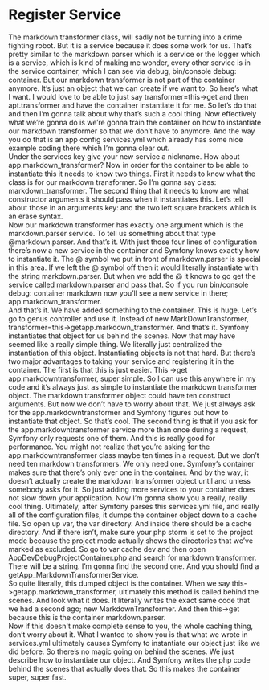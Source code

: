 # Register Service

The markdown transformer class, will sadly not be turning into a crime fighting robot. But it is a service because it does some work for us.  That’s pretty similar to the markdown parser which is a service or the logger which is a service, which is kind of making me wonder, every other service is in the service container, which I can see via debug, bin/console debug: container.  But our markdown transformer is not part of the container anymore.  It’s just an object that we can create if we want to.
So here’s what I want. I would love to be able to just say transformer=this->get and then apt.transformer and have the container instantiate it for me.  So let’s do that and then I’m gonna talk about why that’s such a cool thing. 
Now effectively what we’re gonna do is we’re gonna train the container on how to instantiate our markdown transformer so that we don’t have to anymore.  And the way you do that is an app config services.yml which already has some nice example coding there which I’m gonna clear out.  
Under the services key give your new service a nickname.  How about app.markdown_transformer?  Now in order for the container to be able to instantiate this it needs to know two things.  First it needs to know what the class is for our markdown transformer.  So I’m gonna say class: markdown_transformer.  The second thing that it needs to know are what constructor arguments it should pass when it instantiates this.  Let’s tell about those in an arguments key: and the two left square brackets which is an erase syntax.  
Now our markdown transformer has exactly one argument which is the markdown.parser service.  To tell us something about that type @markdown.parser.  And that’s it.  With just those four lines of configuration there’s now a new service in the container and Symfony knows exactly how to instantiate it.  The @ symbol we put in front of markdown.parser is special in this area.  If we left the @ symbol off then it would literally instantiate with the string markdown.parser.  But when we add the @ it knows to go get the service called markdown.parser and pass that.  So if you run bin/console debug: container markdown now you’ll see a new service in there; app.markdown_transformer.  
And that’s it.  We have added something to the container.  This is huge.  Let’s go to genus controller and use it.  Instead of new MarkDownTransformer, transformer=this->getapp.markdown_transformer.  And that’s it.  Symfony instantiates that object for us behind the scenes.
Now that may have seemed like a really simple thing.  We literally just centralized the instantiation of this object.  Instantiating objects is not that hard.  But there’s two major advantages to taking your service and registering it in the container.  The first is that this is just easier.  This ->get app.markdowntransformer, super simple.  So I can use this anywhere in my code and it’s always just as simple to instantiate the markdown transformer object.  The markdown transformer object could have ten construct arguments.  But now we don’t have to worry about that.  We just always ask for the app.markdowntransformer and Symfony figures out how to instantiate that object.  So that’s cool.
The second thing is that if you ask for the app.markdowntransformer service more than once during a request, Symfony only requests one of them.  And this is really good for performance.  You might not realize that you’re asking for the app.markdowntransformer class maybe ten times in a request.  But we don’t need ten markdown transformers.  We only need one.  Symfony’s container makes sure that there’s only ever one in the container.  And by the way, it doesn’t actually create the markdown transformer object until and unless somebody asks for it.  So just adding more services to your container does not slow down your application.
Now I’m gonna show you a really, really cool thing.  Ultimately, after Symfony parses this services.yml file, and really all of the configuration files, it dumps the container object down to a cache file.  So open up var, the var directory.  And inside there should be a cache directory.  And if there isn’t, make sure your php storm is set to the project mode because the project mode actually shows the directories that we’ve marked as excluded.  So go to var cache dev and then open AppDevDebugProjectContainer.php and search for markdown transformer.  There will be a string.  I’m gonna find the second one.  And you should find a getApp_MarkdownTransformerService.  
So quite literally, this dumped object is the container.  When we say this->getapp.markdown_transformer, ultimately this method is called behind the scenes.  And look what it does.  It literally writes the exact same code that we had a second ago; new MarkdownTransformer.  And then this->get because this is the container markdown.parser.  
Now if this doesn't make complete sense to you, the whole caching thing, don’t worry about it.  What I wanted to show you is that what we wrote in services.yml ultimately causes Symfony to instantiate our object just like we did before.  So there’s no magic going on behind the scenes.  We just describe how to instantiate our object.  And Symfony writes the php code behind the scenes that actually does that.  So this makes the container super, super fast.
